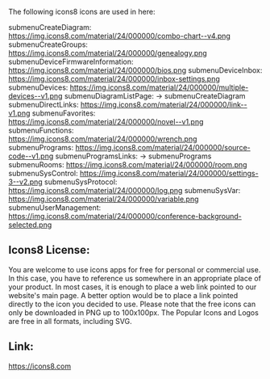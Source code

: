 The following icons8 icons are used in here:

submenuCreateDiagram:                 https://img.icons8.com/material/24/000000/combo-chart--v4.png
submenuCreateGroups:                  https://img.icons8.com/material/24/000000/genealogy.png
submenuDeviceFirmwareInformation:     https://img.icons8.com/material/24/000000/bios.png
submenuDeviceInbox:                   https://img.icons8.com/material/24/000000/inbox-settings.png
submenuDevices:                       https://img.icons8.com/material/24/000000/multiple-devices--v1.png
submenuDiagramListPage:               -> submenuCreateDiagram
submenuDirectLinks:                   https://img.icons8.com/material/24/000000/link--v1.png
submenuFavorites:                     https://img.icons8.com/material/24/000000/novel--v1.png
submenuFunctions:                     https://img.icons8.com/material/24/000000/wrench.png
submenuPrograms:                      https://img.icons8.com/material/24/000000/source-code--v1.png
submenuProgramsLinks:                 -> submenuPrograms
submenuRooms:                         https://img.icons8.com/material/24/000000/room.png
submenuSysControl:                    https://img.icons8.com/material/24/000000/settings-3--v2.png
submenuSysProtocol:                   https://img.icons8.com/material/24/000000/log.png
submenuSysVar:                        https://img.icons8.com/material/24/000000/variable.png
submenuUserManagement:                https://img.icons8.com/material/24/000000/conference-background-selected.png

Icons8 License:
--------------
You are welcome to use icons apps for free for personal or commercial use. In this case, you have to reference us
somewhere in an appropriate place of your product. In most cases, it is enough to place a web link pointed to our
website's main page. A better option would be to place a link pointed directly to the icon you decided to use.
Please note that the free icons can only be downloaded in PNG up to 100x100px. The Popular Icons and Logos are
free in all formats, including SVG.

Link:
----
https://icons8.com
